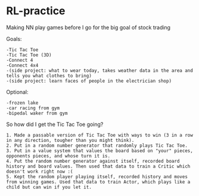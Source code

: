 # RL-practice
Making NN play games before I go for the big goal of stock trading

Goals:
	
	-Tic Tac Toe
	-Tic Tac Toe (3D)
	-Connect 4
	-Connect 4x4
	-(side project: what to wear today, takes weather data in the area and tells you what clothes to bring)
	-(side project: learn faces of people in the electrician shop)
	
Optional:

	-frozen lake
	-car racing from gym
	-bipedal waker from gym
	
	
So how did I get the Tic Tac Toe going?
	
	1. Made a passable version of Tic Tac Toe with ways to win (3 in a row in any direction, tougher than you might think).
	2. Put in a random number generator that randomly plays Tic Tac Toe.
	3. Put in a value system that values the board based on "your" pieces, opponents pieces, and whose turn it is.
	4. Put the random number generator against itself, recorded board history and board values. Then used that data to train a Critic which doesn't work right now :(
	5. Kept the random player playing itself, recorded history and moves from winning games. Used that data to train Actor, which plays like a child but can win if you let it.
